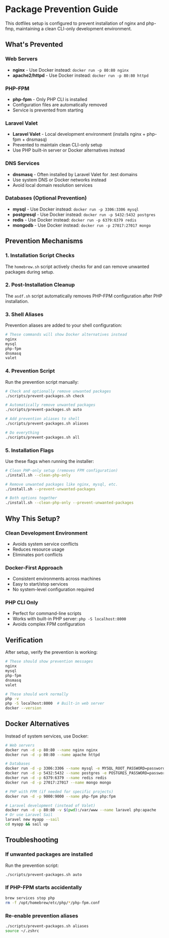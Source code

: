 # Package Prevention Guide

This dotfiles setup is configured to prevent installation of nginx and php-fmp, maintaining a clean CLI-only development environment.

## What's Prevented

### Web Servers
- **nginx** - Use Docker instead: `docker run -p 80:80 nginx`
- **apache2/httpd** - Use Docker instead: `docker run -p 80:80 httpd`

### PHP-FPM
- **php-fpm** - Only PHP CLI is installed
- Configuration files are automatically removed
- Service is prevented from starting

### Laravel Valet
- **Laravel Valet** - Local development environment (installs nginx + php-fpm + dnsmasq)
- Prevented to maintain clean CLI-only setup
- Use PHP built-in server or Docker alternatives instead

### DNS Services
- **dnsmasq** - Often installed by Laravel Valet for .test domains
- Use system DNS or Docker networks instead
- Avoid local domain resolution services

### Databases (Optional Prevention)
- **mysql** - Use Docker instead: `docker run -p 3306:3306 mysql`
- **postgresql** - Use Docker instead: `docker run -p 5432:5432 postgres`
- **redis** - Use Docker instead: `docker run -p 6379:6379 redis`
- **mongodb** - Use Docker instead: `docker run -p 27017:27017 mongo`

## Prevention Mechanisms

### 1. Installation Script Checks
The `homebrew.sh` script actively checks for and can remove unwanted packages during setup.

### 2. Post-Installation Cleanup
The `asdf.sh` script automatically removes PHP-FPM configuration after PHP installation.

### 3. Shell Aliases
Prevention aliases are added to your shell configuration:
```bash
# These commands will show Docker alternatives instead
nginx
mysql
php-fpm
dnsmasq
valet
```

### 4. Prevention Script
Run the prevention script manually:
```bash
# Check and optionally remove unwanted packages
./scripts/prevent-packages.sh check

# Automatically remove unwanted packages  
./scripts/prevent-packages.sh auto

# Add prevention aliases to shell
./scripts/prevent-packages.sh aliases

# Do everything
./scripts/prevent-packages.sh all
```

### 5. Installation Flags
Use these flags when running the installer:
```bash
# Clean PHP-only setup (removes FPM configuration)
./install.sh --clean-php-only

# Remove unwanted packages like nginx, mysql, etc.
./install.sh --prevent-unwanted-packages

# Both options together
./install.sh --clean-php-only --prevent-unwanted-packages
```

## Why This Setup?

### Clean Development Environment
- Avoids system service conflicts
- Reduces resource usage
- Eliminates port conflicts

### Docker-First Approach
- Consistent environments across machines
- Easy to start/stop services
- No system-level configuration required

### PHP CLI Only
- Perfect for command-line scripts
- Works with built-in PHP server: `php -S localhost:8000`
- Avoids complex FPM configuration

## Verification

After setup, verify the prevention is working:

```bash
# These should show prevention messages
nginx
mysql
php-fpm
dnsmasq
valet

# These should work normally
php -v
php -S localhost:8000  # Built-in web server
docker --version
```

## Docker Alternatives

Instead of system services, use Docker:

```bash
# Web servers
docker run -d -p 80:80 --name nginx nginx
docker run -d -p 80:80 --name apache httpd

# Databases
docker run -d -p 3306:3306 --name mysql -e MYSQL_ROOT_PASSWORD=password mysql
docker run -d -p 5432:5432 --name postgres -e POSTGRES_PASSWORD=password postgres
docker run -d -p 6379:6379 --name redis redis
docker run -d -p 27017:27017 --name mongo mongo

# PHP with FPM (if needed for specific projects)
docker run -d -p 9000:9000 --name php-fpm php:fpm

# Laravel development (instead of Valet)
docker run -d -p 80:80 -v $(pwd):/var/www --name laravel php:apache
# Or use Laravel Sail
laravel new myapp --sail
cd myapp && sail up
```

## Troubleshooting

### If unwanted packages are installed
Run the prevention script:
```bash
./scripts/prevent-packages.sh auto
```

### If PHP-FPM starts accidentally
```bash
brew services stop php
rm -f /opt/homebrew/etc/php/*/php-fpm.conf
```

### Re-enable prevention aliases
```bash
./scripts/prevent-packages.sh aliases
source ~/.zshrc
```